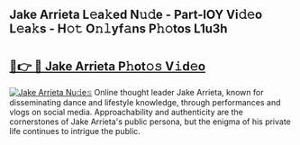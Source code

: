 ## Jake Arrieta L𝚎a𝚔ed N𝚞𝚍e - Part-lOY Vi𝚍𝚎o L𝚎a𝚔s - H𝚘𝚝 O𝚗𝚕yf𝚊ns P𝚑𝚘tos L1u3h

# <h2><a href="http://kf5oldp.oniu.top/?m=Jake+Arrieta">🔗👉 🔴 Jake Arrieta P𝚑ot𝚘𝚜 V𝚒d𝚎o</a></h2>

[![Jake Arrieta Nu𝚍e𝚜](https://i.imgur.com/0qMVB7G.gif)](http://kf5oldp.oniu.top/?m=Jake+Arrieta)
Online thought leader Jake Arrieta, known for disseminating dance and lifestyle knowledge, through performances and vlogs on social media. Approachability and authenticity are the cornerstones of Jake Arrieta's public persona, but the enigma of his private life continues to intrigue the public.  
